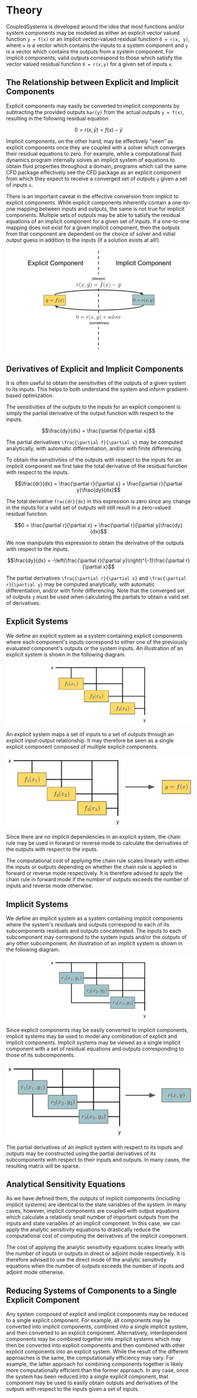 # Theory

CoupledSystems is developed around the idea that most functions and/or system components may be modeled as either an explicit vector valued function ``y = f(x)`` or an implicit vector-valued residual function ``0 = r(x, y)``, where ``x`` is a vector which contains the inputs to a system component and ``y`` is a vector which contains the outputs from a system component.  For implicit components, valid outputs correspond to those which satisfy the vector valued residual function ``0 = r(x,y)`` for a given set of inputs ``x``.

## The Relationship between Explicit and Implicit Components

Explicit components may easily be converted to implicit components by subtracting the provided outputs ``bar{y}`` from the actual outputs ``y = f(x)``, resulting in the following residual equation
```math
0 = r(x, \bar{y}) = f(x) - \bar{y}
```
Implicit components, on the other hand, may be effectively "seen" as explicit components once they are coupled with a solver which converges their residual equations to zero.  For example, while a computational fluid dynamics program internally solves an implicit system of equations to obtain fluid properties throughout a domain, programs which call the same CFD package effectively see the CFD package as an explicit component from which they expect to receive a converged set of outputs ``y`` given a set of inputs ``x``.

There is an important caveat in the effective conversion from implicit to explicit components.  While explicit components inherently contain a one-to-one mapping between inputs and outputs, the same is not true for implicit components.  Multiple sets of outputs may be able to satisfy the residual equations of an implicit component for a given set of inputs.  If a one-to-one mapping does not exist for a given implicit component, then the outputs from that component are dependent on the choice of solver and initial output guess in addition to the inputs (if a solution exists at all!).

![](explicit-implicit.svg)

## Derivatives of Explicit and Implicit Components

It is often useful to obtain the sensitivities of the outputs of a given system to its inputs.  This helps to both understand the system and inform gradient-based optimization.

The sensitivities of the outputs to the inputs for an explicit component is simply the partial derivative of the output function with respect to the inputs.
```math
\frac{dy}{dx} = \frac{\partial f}{\partial x}
```
The partial derivatives ``\frac{\partial f}{\partial x}`` may be computed analytically, with automatic differentiation, and/or with finite differencing.

To obtain the sensitivities of the outputs with respect to the inputs for an implicit component we first take the total derivative of the residual function with respect to the inputs.
```math
\frac{dr}{dx} = \frac{\partial r}{\partial x} + \frac{\partial r}{\partial y}\frac{dy}{dx}
```
The total derivative ``frac{dr}{dx}`` in this expression is zero since any change in the inputs for a valid set of outputs will still result in a zero-valued residual function.
```math
0 = \frac{\partial r}{\partial x} + \frac{\partial r}{\partial y}\frac{dy}{dx}
```
We now manipulate this expression to obtain the derivative of the outputs with respect to the inputs.
```math
\frac{dy}{dx} = -\left(\frac{\partial r}{\partial y}\right)^{-1}\frac{\partial r}{\partial x}
```
The partial derivatives ``\frac{\partial r}{\partial x}`` and ``\frac{\partial r}{\partial y}`` may be computed analytically, with automatic differentiation, and/or with finite differencing.  Note that the converged set of outputs ``y`` must be used when calculating the partials to obtain a valid set of derivatives.

## Explicit Systems

We define an explicit system as a system containing explicit components where each component's inputs correspond to either one of the previously evaluated component's outputs or the system inputs.  An illustration of an explicit system is shown in the following diagram.

![](explicit-system.svg)

An explicit system maps a set of inputs to a set of outputs through an explicit input-output relationship.  It may therefore be seen as a single explicit component composed of multiple explicit components.

![](explicit-system-component.svg)

Since there are no implicit dependencies in an explicit system, the chain rule may be used in forward or reverse mode to calculate the derivatives of the outputs with respect to the inputs.  

The computational cost of applying the chain rule scales linearly with either the inputs or outputs depending on whether the chain rule is applied in forward or reverse mode respectively.  It is therefore advised to apply the chain rule in forward mode if the number of outputs exceeds the number of inputs and reverse mode otherwise.

## Implicit Systems

We define an implicit system as a system containing implicit components where the system's residuals and outputs correspond to each of its subcomponents residuals and outputs concatenated.  The inputs to each subcomponent may correspond to the system inputs and/or the outputs of any other subcomponent.  An illustration of an implicit system is shown in the following diagram.

![](implicit-system.svg)

Since explicit components may be easily converted to implicit components, implicit systems may be used to model any combination of explicit and implicit components.  Implicit systems may be viewed as a single implicit component with a set of residual equations and outputs corresponding to those of its subcomponents.

![](implicit-system-component.svg)

The partial derivatives of an implicit system with respect to its inputs and outputs may be constructed using the partial derivatives of its subcomponents with respect to their inputs and outputs.  In many cases, the resulting matrix will be sparse.

## Analytical Sensitivity Equations

As we have defined them, the outputs of implicit components (including implicit systems) are identical to the state variables of the system.  In many cases, however, implicit components are coupled with output equations which calculate a relatively small number of important outputs from the inputs and state variables of an implicit component.  In this case, we can apply the analytic sensitivity equations to drastically reduce the computational cost of computing the derivatives of the implicit component.  

The cost of applying the analytic sensitivity equations scales linearly with the number of inputs or outputs in direct or adjoint mode respectively. It is therefore advised to use the direct mode of the analytic sensitivity equations when the number of outputs exceeds the number of inputs and adjoint mode otherwise.

## Reducing Systems of Components to a Single Explicit Component

Any system composed of explicit and implicit components may be reduced to a single explicit component.  For example, all components may be converted into implicit components, combined into a single implicit system, and then converted to an explicit component.  Alternatively, interdependent components may be combined together into implicit systems which may then be converted into explicit components and then combined with other explicit components into an explicit system.  While the result of the different approaches is the same, the computationally efficiency may vary.  For example, the latter approach for combining components together is likely more computationally efficient than the former approach.   In any case, once the system has been reduced into a single explicit component, that component may be used to easily obtain outputs and derivatives of the outputs with respect to the inputs given a set of inputs.
